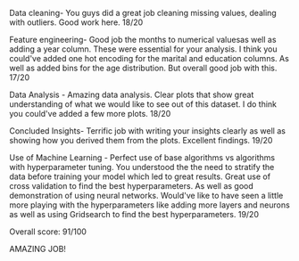 Data cleaning- 
You guys did a great job cleaning missing values, dealing with outliers. Good work here. 
18/20

Feature engineering-
Good job the months to numerical valuesas well as adding a year column. These were essential for your analysis.
I think you could've added one hot encoding for the marital and education columns. As well as added bins for the age distribution. But overall good job with this. 
17/20

Data Analysis -
Amazing data analysis. Clear plots that show great understanding of what we would like to see out of this dataset. I do think you could've added a few more plots. 
18/20

Concluded Insights-
Terrific job with writing your insights clearly as well as showing how you derived them from the plots. Excellent findings. 
19/20

Use of Machine Learning -
Perfect use of base algorithms vs algorithms with hyperparameter tuning. You understood the the need to stratify the data before training your model which led to great results. Great use of cross validation to find the best hyperparameters. As well as good demonstration of using neural networks. Would've like to have seen a little more playing with the hyperparameters like adding more layers and neurons as well as using Gridsearch to find the best hyperparameters.
19/20

Overall score: 91/100

AMAZING JOB!
